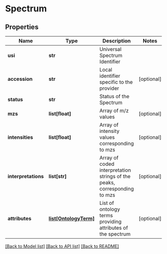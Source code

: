 # Spectrum

## Properties
Name | Type | Description | Notes
------------ | ------------- | ------------- | -------------
**usi** | **str** | Universal Spectrum Identifier | 
**accession** | **str** | Local identifier specific to the provider | [optional] 
**status** | **str** | Status of the Spectrum | 
**mzs** | **list[float]** | Array of m/z values | [optional] 
**intensities** | **list[float]** | Array of intensity values corresponding to mzs | [optional] 
**interpretations** | **list[str]** | Array of coded interpretation strings of the peaks, corresponding to mzs | [optional] 
**attributes** | [**list[OntologyTerm]**](OntologyTerm.md) | List of ontology terms providing attributes of the spectrum | [optional] 

[[Back to Model list]](../README.md#documentation-for-models) [[Back to API list]](../README.md#documentation-for-api-endpoints) [[Back to README]](../README.md)


